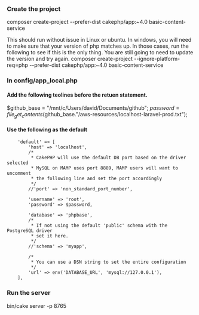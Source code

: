 ### Create the project
composer create-project --prefer-dist cakephp/app:~4.0 basic-content-service

This should run without issue in Linux or ubuntu. In windows, you will need to make sure that your version of php matches up. In those cases, run the following to see if this is the only thing. You are still going to need to update the version and try again.
composer create-project --ignore-platform-req=php --prefer-dist cakephp/app:~4.0 basic-content-service 

### In config/app_local.php
#### Add the following teolines before the retuen statement.
$github_base = "/mnt/c/Users/david/Documents/github";
$password = file_get_contents($github_base."/aws-resources/localhost-laravel-prod.txt");

#### Use the following as the default
        'default' => [
            'host' => 'localhost',
            /*
             * CakePHP will use the default DB port based on the driver selected
             * MySQL on MAMP uses port 8889, MAMP users will want to uncomment
             * the following line and set the port accordingly
             */
            //'port' => 'non_standard_port_number',

            'username' => 'root',
            'password' => $password,

            'database' => 'phpbase',
            /*
             * If not using the default 'public' schema with the PostgreSQL driver
             * set it here.
             */
            //'schema' => 'myapp',

            /*
             * You can use a DSN string to set the entire configuration
             */
            'url' => env('DATABASE_URL', 'mysql://127.0.0.1'),
        ],

### Run the server
bin/cake server -p 8765
